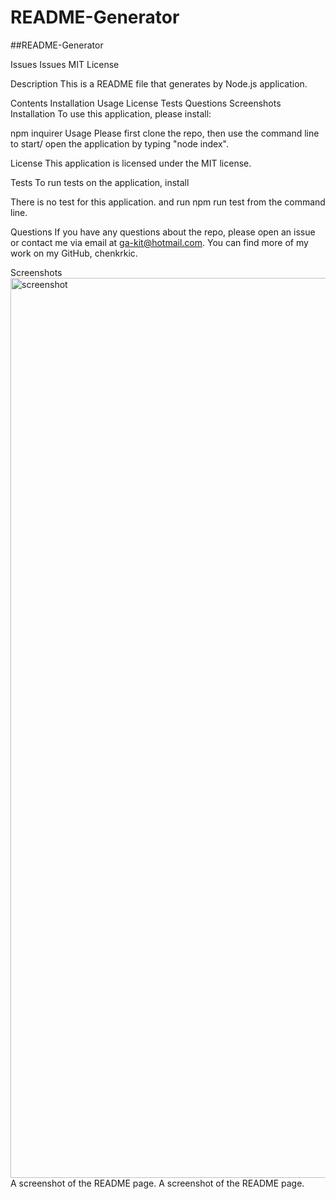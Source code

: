 # README-Generator

##README-Generator

Issues Issues MIT License

Description
This is a README file that generates by Node.js application.

Contents
Installation
Usage
License
Tests
Questions
Screenshots
Installation
To use this application, please install:

npm inquirer
Usage
Please first clone the repo, then use the command line to start/ open the application by typing "node index".

License
This application is licensed under the MIT license.

Tests
To run tests on the application, install

There is no test for this application.
and run npm run test from the command line.

Questions
If you have any questions about the repo, please open an issue or contact me via email at ga-kit@hotmail.com. You can find more of my work on my GitHub, chenkrkic.

Screenshots
<img width="1440" alt="screenshot" src="https://user-images.githubusercontent.com/30817557/125216627-968ef600-e273-11eb-9fc1-e26c1b34f249.png">
A screenshot of the README page. A screenshot of the README page.
